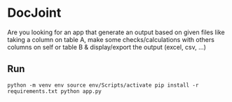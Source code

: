 # DocJoint
Are you looking for an app that generate an output based on given files like taking a column on table A, make some checks/calculations with others columns on self or table B & display/export the output (excel, csv, ...)
## Run
`
python -m venv env
source env/Scripts/activate
pip install -r requirements.txt
python app.py
`